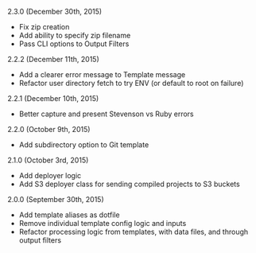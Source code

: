 2.3.0 (December 30th, 2015)
 - Fix zip creation
 - Add ability to specify zip filename
 - Pass CLI options to Output Filters

2.2.2 (December 11th, 2015)
 - Add a clearer error message to Template message
 - Refactor user directory fetch to try ENV (or default to root on
   failure)

2.2.1 (December 10th, 2015)
 - Better capture and present Stevenson vs Ruby errors

2.2.0 (October 9th, 2015)
 - Add subdirectory option to Git template

2.1.0 (October 3rd, 2015)
 - Add deployer logic
 - Add S3 deployer class for sending compiled projects to S3 buckets

2.0.0 (September 30th, 2015)
 - Add template aliases as dotfile
 - Remove individual template config logic and inputs
 - Refactor processing logic from templates, with data files, and through output filters
